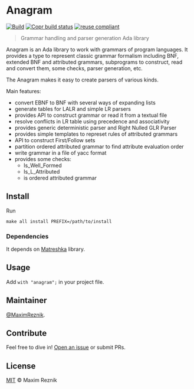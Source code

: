 Anagram
=======

[![Build](https://github.com/reznikmm/anagram/workflows/Build/badge.svg)](https://github.com/reznikmm/anagram/actions)
[![Copr build status](https://copr.fedorainfracloud.org/coprs/reznik/ada/package/anagram/status_image/last_build.png)](https://copr.fedorainfracloud.org/coprs/reznik/ada/)
[![reuse compliant](https://img.shields.io/badge/reuse-compliant-green.svg)](https://reuse.software/)

> Grammar handling and parser generation Ada library

Anagram is an Ada library to work with grammars of program languages.
It provides a type to represent classic grammar formalism including
BNF, extended BNF and attributed grammars, subprograms to construct, read
and convert them, some checks, parser generation, etc.

The Anagram makes it easy to create parsers of various kinds.

Main features:
* convert EBNF to BNF with several ways of expanding lists
* generate tables for LALR and simple LR parsers
* provides API to construct grammar or read it from a textual file
* resolve conflicts in LR table using precedence and associativity
* provides generic deterministic parser and Right Nulled GLR Parser
* provides simple templates to represet rules of attributed grammars
* API to construct First/Follow sets
* partition ordered attributed grammar to find attribute evaluation order
* write grammar in a file of yacc format
* provides some checks:
  + Is_Well_Formed
  + Is_L_Attributed
  + is ordered attributed grammar

## Install

Run
```
make all install PREFIX=/path/to/install
```

### Dependencies
It depends on [Matreshka](https://forge.ada-ru.org/matreshka) library.

## Usage
Add `with "anagram";` in your project file.

## Maintainer

[@MaximReznik](https://github.com/reznikmm).

## Contribute

Feel free to dive in!
[Open an issue](https://github.com/reznikmm/anagram/issues/new) or submit PRs.

## License

[MIT](LICENSE) © Maxim Reznik


